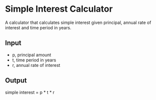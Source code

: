# Simple Interest Calculator

A calculator that calculates simple interest given principal, annual rate of interest and time period in years.

## Input
- p, principal amount  
- t, time period in years  
- r, annual rate of interest

## Output
simple interest = p * t * r
